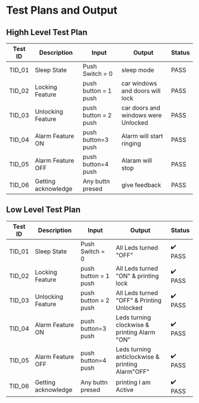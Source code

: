 
# Test Plans and Output

## Highh Level Test Plan
|  Test ID | Description  | Input  | Output  | Status |
|---|---|---|---|---|
| TID_01  | Sleep State  | Push Switch = 0| sleep mode | PASS  |
| TID_02  | Locking Feature  | push button = 1 push|car windows and doors will lock| PASS  |
| TID_03  | Unlocking Feature| push button = 2 push| car doors and windows were Unlocked| PASS  |
| TID_04  | Alarm Feature ON | push button=3 push| Alarm will start ringing | PASS  |
| TID_05  | Alarm Feature OFF | push button=4 push| Alaram will stop| PASS  |
| TID_06  | Getting acknowledge | Any buttn presed| give feedback | PASS  |


## Low Level Test Plan
|  Test ID | Description  | Input  | Output  | Status |
|---|---|---|---|---|
| TID_01  | Sleep State  | Push Switch = 0| All Leds turned "OFF"|:heavy_check_mark: PASS  |
| TID_02  | Locking Feature  | push button = 1 push| All Leds turned "ON" & printing lock|:heavy_check_mark: PASS  |
| TID_03  | Unlocking Feature| push button = 2 push| All Leds turned "OFF" & Printing Unlocked |:heavy_check_mark: PASS  |
| TID_04  | Alarm Feature ON | push button=3 push| Leds turning clockwise & printing Alarm "ON"|:heavy_check_mark: PASS  |
| TID_05  | Alarm Feature OFF | push button=4 push| Leds turning anticlockwise & printing Alarm"OFF"|:heavy_check_mark: PASS  |
| TID_06  | Getting acknowledge | Any buttn presed| printing I am Active|:heavy_check_mark: PASS  |